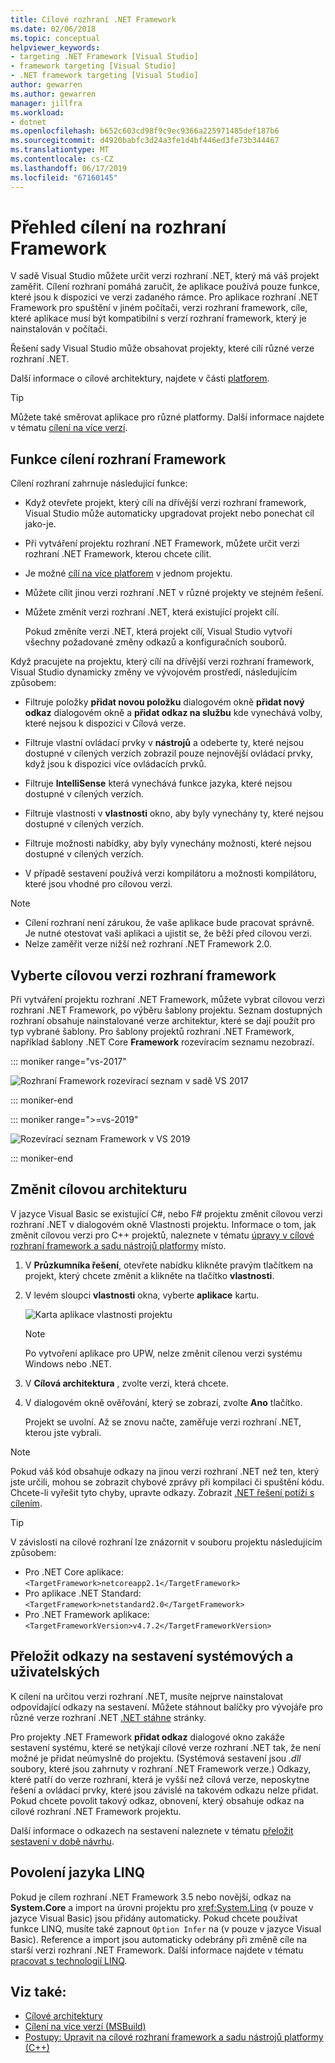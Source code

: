 ```yaml
---
title: Cílové rozhraní .NET Framework
ms.date: 02/06/2018
ms.topic: conceptual
helpviewer_keywords:
- targeting .NET Framework [Visual Studio]
- framework targeting [Visual Studio]
- .NET framework targeting [Visual Studio]
author: gewarren
ms.author: gewarren
manager: jillfra
ms.workload:
- dotnet
ms.openlocfilehash: b652c603cd98f9c9ec9366a225971485def187b6
ms.sourcegitcommit: d4920babfc3d24a3fe1d4bf446ed3fe73b344467
ms.translationtype: MT
ms.contentlocale: cs-CZ
ms.lasthandoff: 06/17/2019
ms.locfileid: "67160145"
---
```

# <a name="framework-targeting-overview"></a>Přehled cílení na rozhraní Framework

V sadě Visual Studio můžete určit verzi rozhraní .NET, který má váš projekt zaměřit. Cílení rozhraní pomáhá zaručit, že aplikace používá pouze funkce, které jsou k dispozici ve verzi zadaného rámce. Pro aplikace rozhraní .NET Framework pro spuštění v jiném počítači, verzi rozhraní framework, cíle, které aplikace musí být kompatibilní s verzí rozhraní framework, který je nainstalován v počítači.

Řešení sady Visual Studio může obsahovat projekty, které cílí různé verze rozhraní .NET.

Další informace o cílové architektury, najdete v části [platforem](/dotnet/standard/frameworks).

> [!TIP]
> Můžete také směrovat aplikace pro různé platformy. Další informace najdete v tématu [cílení na více verzí](../msbuild/msbuild-multitargeting-overview.md).

## <a name="framework-targeting-features"></a>Funkce cílení rozhraní Framework

Cílení rozhraní zahrnuje následující funkce:

- Když otevřete projekt, který cílí na dřívější verzi rozhraní framework, Visual Studio může automaticky upgradovat projekt nebo ponechat cíl jako-je.

- Při vytváření projektu rozhraní .NET Framework, můžete určit verzi rozhraní .NET Framework, kterou chcete cílit.

- Je možné [cílí na více platforem](/dotnet/standard/frameworks#how-to-specify-target-frameworks) v jednom projektu.

- Můžete cílit jinou verzi rozhraní .NET v různé projekty ve stejném řešení.

- Můžete změnit verzi rozhraní .NET, která existující projekt cílí.

   Pokud změníte verzi .NET, která projekt cílí, Visual Studio vytvoří všechny požadované změny odkazů a konfiguračních souborů.

Když pracujete na projektu, který cílí na dřívější verzi rozhraní framework, Visual Studio dynamicky změny ve vývojovém prostředí, následujícím způsobem:

- Filtruje položky **přidat novou položku** dialogovém okně **přidat nový odkaz** dialogovém okně a **přidat odkaz na službu** kde vynechává volby, které nejsou k dispozici v Cílová verze.

- Filtruje vlastní ovládací prvky v **nástrojů** a odeberte ty, které nejsou dostupné v cílených verzích zobrazil pouze nejnovější ovládací prvky, když jsou k dispozici více ovládacích prvků.

- Filtruje **IntelliSense** která vynechává funkce jazyka, které nejsou dostupné v cílených verzích.

- Filtruje vlastnosti v **vlastnosti** okno, aby byly vynechány ty, které nejsou dostupné v cílených verzích.

- Filtruje možnosti nabídky, aby byly vynechány možnosti, které nejsou dostupné v cílených verzích.

- V případě sestavení používá verzi kompilátoru a možnosti kompilátoru, které jsou vhodné pro cílovou verzi.

> [!NOTE]
> - Cílení rozhraní není zárukou, že vaše aplikace bude pracovat správně. Je nutné otestovat vaši aplikaci a ujistit se, že běží před cílovou verzi.
> - Nelze zaměřit verze nižší než rozhraní .NET Framework 2.0.

## <a name="select-a-target-framework-version"></a>Vyberte cílovou verzi rozhraní framework

Při vytváření projektu rozhraní .NET Framework, můžete vybrat cílovou verzi rozhraní .NET Framework, po výběru šablony projektu. Seznam dostupných rozhraní obsahuje nainstalované verze architektur, které se dají použít pro typ vybrané šablony. Pro šablony projektů rozhraní .NET Framework, například šablony .NET Core **Framework** rozevíracím seznamu nezobrazí.

::: moniker range="vs-2017"

![Rozhraní Framework rozevírací seznam v sadě VS 2017](media/vside-newproject-framework.png)

::: moniker-end

::: moniker range=">=vs-2019"

![Rozevírací seznam Framework v VS 2019](media/vs-2019/configure-new-project-framework.png)

::: moniker-end

## <a name="change-the-target-framework"></a>Změnit cílovou architekturu

V jazyce Visual Basic se existující C#, nebo F# projektu změnit cílovou verzi rozhraní .NET v dialogovém okně Vlastnosti projektu. Informace o tom, jak změnit cílovou verzi pro C++ projektů, naleznete v tématu [úpravy v cílové rozhraní framework a sadu nástrojů platformy](/cpp/build/how-to-modify-the-target-framework-and-platform-toolset) místo.

1. V **Průzkumníka řešení**, otevřete nabídku klikněte pravým tlačítkem na projekt, který chcete změnit a klikněte na tlačítko **vlastnosti**.

1. V levém sloupci **vlastnosti** okna, vyberte **aplikace** kartu.

   ![Karta aplikace vlastnosti projektu](../ide/media/vs_slnexplorer_properties_applicationtab.png)

   > [!NOTE]
   > Po vytvoření aplikace pro UPW, nelze změnit cílenou verzi systému Windows nebo .NET.

1. V **Cílová architektura** , zvolte verzi, která chcete.

1. V dialogovém okně ověřování, který se zobrazí, zvolte **Ano** tlačítko.

   Projekt se uvolní. Až se znovu načte, zaměřuje verzi rozhraní .NET, kterou jste vybrali.

> [!NOTE]
> Pokud váš kód obsahuje odkazy na jinou verzi rozhraní .NET než ten, který jste určili, mohou se zobrazit chybové zprávy při kompilaci či spuštění kódu. Chcete-li vyřešit tyto chyby, upravte odkazy. Zobrazit [.NET řešení potíží s cílením](../msbuild/troubleshooting-dotnet-framework-targeting-errors.md).

> [!TIP]
> V závislosti na cílové rozhraní lze znázornit v souboru projektu následujícím způsobem:
>
> - Pro .NET Core aplikace: `<TargetFramework>netcoreapp2.1</TargetFramework>`
> - Pro aplikace .NET Standard: `<TargetFramework>netstandard2.0</TargetFramework>`
> - Pro .NET Framework aplikace: `<TargetFrameworkVersion>v4.7.2</TargetFrameworkVersion>`

## <a name="resolve-system-and-user-assembly-references"></a>Přeložit odkazy na sestavení systémových a uživatelských

K cílení na určitou verzi rozhraní .NET, musíte nejprve nainstalovat odpovídající odkazy na sestavení. Můžete stáhnout balíčky pro vývojáře pro různé verze rozhraní .NET [.NET stáhne](https://www.microsoft.com/net/download/windows) stránky.

Pro projekty .NET Framework **přidat odkaz** dialogové okno zakáže sestavení systému, které se netýkají cílové verze rozhraní .NET tak, že není možné je přidat neúmyslně do projektu. (Systémová sestavení jsou *.dll* soubory, které jsou zahrnuty v rozhraní .NET Framework verze.) Odkazy, které patří do verze rozhraní, která je vyšší než cílová verze, neposkytne řešení a ovládací prvky, které jsou závislé na takovém odkazu nelze přidat. Pokud chcete povolit takový odkaz, obnovení, který obsahuje odkaz na cílové rozhraní .NET Framework projektu.

Další informace o odkazech na sestavení naleznete v tématu [přeložit sestavení v době návrhu](../msbuild/resolving-assemblies-at-design-time.md).

## <a name="enable-linq"></a>Povolení jazyka LINQ

Pokud je cílem rozhraní .NET Framework 3.5 nebo novější, odkaz na **System.Core** a import na úrovni projektu pro <xref:System.Linq> (v pouze v jazyce Visual Basic) jsou přidány automaticky. Pokud chcete používat funkce LINQ, musíte také zapnout `Option Infer` na (v pouze v jazyce Visual Basic). Reference a import jsou automaticky odebrány při změně cíle na starší verzi rozhraní .NET Framework. Další informace najdete v tématu [pracovat s technologií LINQ](/dotnet/csharp/tutorials/working-with-linq).

## <a name="see-also"></a>Viz také:

- [Cílové architektury](/dotnet/standard/frameworks)
- [Cílení na více verzí (MSBuild)](../msbuild/msbuild-multitargeting-overview.md)
- [Postupy: Upravit na cílové rozhraní framework a sadu nástrojů platformy (C++)](/cpp/build/how-to-modify-the-target-framework-and-platform-toolset)